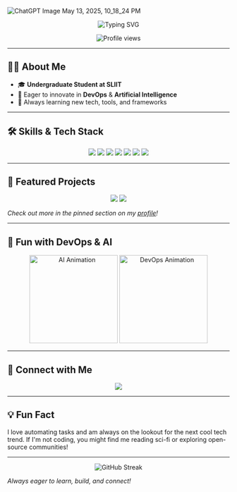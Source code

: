 ![ChatGPT Image May 13, 2025, 10_18_24 PM](https://github.com/user-attachments/assets/736bfa74-5e91-424a-a452-c7ab591ce98b)

<!-- Animated SVG Header -->
<p align="center">
  <img src="https://readme-typing-svg.demolab.com?font=Fira+Code&pause=1000&color=36BCF7&center=true&vCenter=true&width=435&lines=Hello!+I'm+Hasintha+Induwara;Undergraduate+Student+at+SLIIT;Passionate+about+DevOps+%26+AI+%F0%9F%A7%A1" alt="Typing SVG" />
</p>

<p align="center">
  <img src="https://komarev.com/ghpvc/?username=Hasintha00&style=flat-square&color=36bcf7" alt="Profile views" />
</p>

---

## 🧑‍💻 About Me

- 🎓 **Undergraduate Student at SLIIT**
- 🚀 Eager to innovate in **DevOps** & **Artificial Intelligence**
- 🌱 Always learning new tech, tools, and frameworks

---

## 🛠️ Skills & Tech Stack

<p align="center">
  <img src="https://img.shields.io/badge/Python-3670A0?style=for-the-badge&logo=python&logoColor=ffdd54" />
  <img src="https://img.shields.io/badge/React-20232a?style=for-the-badge&logo=react&logoColor=61DAFB" />
  <img src="https://img.shields.io/badge/Machine%20Learning-FF6F00?style=for-the-badge&logo=tensorflow&logoColor=white" />
  <img src="https://img.shields.io/badge/DevOps-4B8BBE?style=for-the-badge&logo=docker&logoColor=white" />
  <img src="https://img.shields.io/badge/Linux-333333?style=for-the-badge&logo=linux&logoColor=white" />
  <img src="https://img.shields.io/badge/Git-F05032?style=for-the-badge&logo=git&logoColor=white" />
  <img src="https://img.shields.io/badge/AWS-232F3E?style=for-the-badge&logo=amazon-aws&logoColor=white" />
</p>

---

## 🌟 Featured Projects

<p align="center">
  <img src="[https://github-readme-stats.vercel.app/api/pin/?username=Hasintha00&repo=YOUR_TOP_PROJECT&theme=tokyonight](https://github.com/Hasintha00/Expense-Tracker)" />
  <img src="https://github-readme-stats.vercel.app/api/pin/?username=Hasintha00&repo=YOUR_SECOND_PROJECT&theme=tokyonight" />
</p>

*Check out more in the pinned section on my [profile](https://github.com/Hasintha00)!*

---

## 🎉 Fun with DevOps & AI

<p align="center">
  <img src="https://media.giphy.com/media/iIqmM5tTjmpOB9mpbn/giphy.gif" alt="AI Animation" width="200"/>
  <img src="https://media.giphy.com/media/hpXdHPfFI5wTABdDx9/giphy.gif" alt="DevOps Animation" width="200"/>
</p>

---

## 🔗 Connect with Me

<p align="center">
  <a href="https://github.com/Hasintha00"><img src="https://img.shields.io/badge/GitHub-181717?style=for-the-badge&logo=github&logoColor=white" /></a>
  <!-- Add more social badges as needed, e.g. LinkedIn, Twitter -->
  <!-- <a href="YOUR_LINKEDIN_URL"><img src="https://img.shields.io/badge/LinkedIn-0077B5?style=for-the-badge&logo=linkedin&logoColor=white" /></a> -->
</p>

---

## 💡 Fun Fact

I love automating tasks and am always on the lookout for the next cool tech trend. If I'm not coding, you might find me reading sci-fi or exploring open-source communities!

---

<p align="center">
  <img src="https://github-readme-streak-stats.herokuapp.com?user=Hasintha00&theme=tokyonight&hide_border=true" alt="GitHub Streak" />
</p>

_Always eager to learn, build, and connect!_
